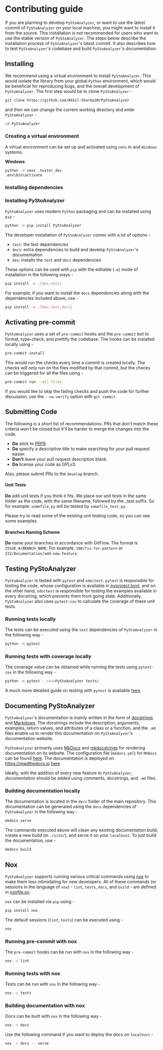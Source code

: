 # Contributing guide

If you are planning to develop `PyStoAnalyzer`, or want to use the latest commit of
`PyStoAnalyzer` on your local machine, you might want to install it from the source.
This installation is not recommended for users who want to use the stable
version of `PyStoAnalyzer`. The steps below describe the installation process of
`PyStoAnalyzer`'s latest commit. It also describes how to test `PyStoAnalyzer`'s codebase
and build `PyStoAnalyzer`'s documentation.


## Installing

We recommend using a virtual environment to install `PyStoAnalyzer`. This would
isolate the library from your global `Python` environment, which would be
beneficial for reproducing bugs, and the overall development of `PyStoAnalyzer`. The
first step would be to clone `PyStoAnalyzer` -

```bash
git clone https://github.com/Akhil-Sharma30/PyStoAnalyzer
```

and then we can change the current working directory and enter `PyStoAnalyzer` -

```bash
cd PyStoAnalyzer
```

### Creating a virtual environment

A virtual environment can be set up and activated using `venv` in and `Windows` systems.

**Windows**:

```bash
python -m venv .tester_dev
.env\bin\activate
```

### Installing dependencies

### Installing PyStoAnalyzer
`PyStoAnalyzer` uses modern `Python` packaging and can be installed using `pip` -

```bash
python -m pip install PyStoAnalyzer
```

The developer installation of `PyStoAnalyzer` comes with a lot of options -

- `test`: the test dependencies
- `docs`: extra dependencies to build and develop `PyStoAnalyzer`'s documentation
- `dev`: installs the `test` and `docs` dependencies

These options can be used with `pip` with the editable (`-e`) mode of
installation in the following ways -

```bash
pip install -e .[dev,test]
```

For example, if you want to install the `docs` dependencies along with the
dependencies included above, use -

```bash
pip install -e .[dev,test,docs]
```

## Activating pre-commit
`PyStoAnalyzer` uses a set of `pre-commit` hooks and the `pre-commit` bot to format,
type-check, and prettify the codebase. The hooks can be installed locally
using -

```bash
pre-commit install
```

This would run the checks every time a commit is created locally. The checks
will only run on the files modified by that commit, but the checks can be
triggered for all the files using -

```bash
pre-commit run --all-files
```

If you would like to skip the failing checks and push the code for further
discussion, use the `--no-verify` option with `git commit`.

## Submitting Code
The following is a *short* list of recommendations. PRs that don't match these criteria won't be closed but it'll be harder to merge the changes into the code.

* **Do** stick to [PEP8](https://www.python.org/dev/peps/pep-0008/).
* **Do** specify a descriptive title to make searching for your pull request easier.
* **Don't** leave your pull request description blank.
* **Do** license your code as GPLv3.

Also, please submit PRs to the `develop` branch.

#### Unit Tests
**Do** add unit tests if you think it fits. We place our unit tests in the same folder as the code, with the same 
filename, followed by the _test suffix. So for example: `somefile.py` will be tested by `somefile_test.py`.

Please try to read some of the existing unit testing code, so you can see some examples.

#### Branches Naming Scheme
**Do** name your branches in accordance with GitFlow. The format is `ISSUE_#/BRANCH_NAME`; For example, 
`100/fix-for-pattern` or `232/Documentation/add-new-feature`.

## Testing PyStoAnalyzer

`PyStoAnalyzer` is tested with `pytest` and `xdoctest`. `pytest` is responsible for
testing the code, whose configuration is available in
[pyproject.toml](https://github.com/Akhil-Sharma30/PyStoAnalyzer/blob/main/pyproject.toml),
and on the other hand, `xdoctest` is responsible for testing the examples
available in every docstring, which prevents them from going stale.
Additionally, `PyStoAnalyzer` also uses `pytest-cov` to calculate the coverage of
these unit tests.

### Running tests locally

The tests can be executed using the `test` dependencies of `PyStoAnalyzer` in the
following way -

```bash
python -m pytest
```

### Running tests with coverage locally

The coverage value can be obtained while running the tests using `pytest-cov` in
the following way -

```bash
python -m pytest --cov=PyStoAnalyzer tests/
```

A much more detailed guide on testing with `pytest` is available
[here](https://scikit-hep.org/developer/pytest).

## Documenting PyStoAnalyzer

`PyStoAnalyzer`'s documentation is mainly written in the form of
[docstrings](https://peps.python.org/pep-0257/) and
[Markdown](https://en.wikipedia.org/wiki/Markdown). The docstrings include the
description, arguments, examples, return values, and attributes of a class or a
function, and the `.md` files enable us to render this documentation on
`PyStoAnalyzer`'s documentation website.

`PyStoAnalyzer` primarily uses [MkDocs](https://www.mkdocs.org/) and
[mkdocstrings](https://mkdocstrings.github.io/) for rendering documentation on
its website. The configuration file (`mkdocs.yml`) for `MkDocs` can be found
[here](https://github.com/Akhil-Sharma30/PyStoAnalyzer/blob/main/mkdocs.yml). The
documentation is deployed on <https://readthedocs.io>
[here](https://PyStoAnalyzer.readthedocs.io/en/latest/).

Ideally, with the addition of every new feature to `PyStoAnalyzer`, documentation
should be added using comments, docstrings, and `.md` files.

### Building documentation locally

The documentation is located in the `docs` folder of the main repository. This
documentation can be generated using the `docs` dependencies of `PyStoAnalyzer` in the
following way -

```bash
mkdocs serve
```

The commands executed above will clean any existing documentation build, create
a new build (in `./site/`), and serve it on your `localhost`. To just build the
documentation, use -

```bash
mkdocs build
```

## Nox

`PyStoAnalyzer` supports running various critical commands using
[nox](https://github.com/wntrblm/nox) to make them less intimidating for new
developers. All of these commands (or sessions in the language of `nox`) -
`lint`, `tests`, `docs`, and `build` - are defined in
[noxfile.py](https://github.com/Akhil-Sharma30/PyStoAnalyzer/blob/main/noxfile.py).

`nox` can be installed via `pip` using -

```bash
pip install nox
```

The default sessions (`lint`, `tests`) can be executed using -

```bash
nox
```

### Running pre-commit with nox

The `pre-commit` hooks can be run with `nox` in the following way -

```bash
nox -s lint
```

### Running tests with nox

Tests can be run with `nox` in the following way -

```bash
nox -s tests
```

### Building documentation with nox

Docs can be built with `nox` in the following way -

```bash
nox -s docs
```

Use the following command if you want to deploy the docs on `localhost` -

```bash
nox -s docs -- serve
```